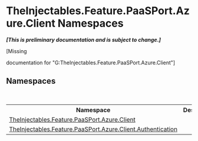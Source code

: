 # TheInjectables.Feature.PaaSPort.Azure.Client Namespaces
 _**\[This is preliminary documentation and is subject to change.\]**_

\[Missing <summary> documentation for "G:TheInjectables.Feature.PaaSPort.Azure.Client"\]


## Namespaces
&nbsp;<table><tr><th>Namespace</th><th>Description</th></tr><tr><td><a href="7460d243-3752-eb16-dae3-b81411b261e7">TheInjectables.Feature.PaaSPort.Azure.Client</a></td><td></td></tr><tr><td><a href="e6e41c02-aebe-793c-1694-72b6ef246725">TheInjectables.Feature.PaaSPort.Azure.Client.Authentication</a></td><td></td></tr></table>&nbsp;
